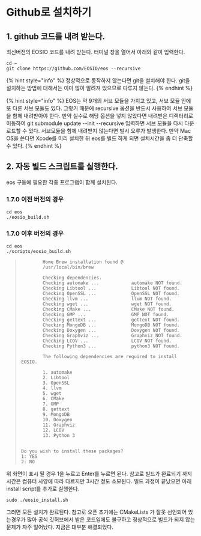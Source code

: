 # Github로 설치하기

## 1. github 코드를 내려 받는다.

최신버전의 EOSIO 코드를 내려 받는다. 터미널 창을 열어서 아래와 같이 입력한다.

```text
cd ~
git clone https://github.com/EOSIO/eos --recursive
```

{% hint style="info" %}
정상적으로 동작하지 않는다면 git을 설치해야 한다. git을 설치하는 방법에 대해서는 이미 많이 알려져 있으므로 다루지 않는다.
{% endhint %}

{% hint style="info" %}
EOS는 약 9개의 서브 모듈을 가지고 있고, 서브 모듈 안에 또 다른 서브 모듈도 있다. 그렇기 때문에 recursive 옵션을 반드시 사용하여 서브 모듈을 함께 내려받아야 한다. 만약 실수로 해당 옵션을 넣지 않았다면 내려받은 디렉터리로 이동하여 git submodule update --init --recursive 입력하면 서브 모듈을 다시 다운로드할 수 있다. 서브모듈을 함께 내려받지 않는다면 빌시 오류가 발생한다. 만약 Mac OS을 쓴다면 Xcode를 미리 설치한 뒤 eos를 빌드 하게 되면 설치시간을 좀 더 단축할 수 있다.
{% endhint %}

## 2. 자동 빌드 스크립트를 실행한다.

eos 구동에 필요한 각종 프로그램이 함께 설치된다.

### 1.7.0 이전 버전의 경우

```text
cd eos
./eosio_build.sh
```

### 1.7.0 이후 버전의 경우

```text
cd eos
./scripts/eosio_build.sh
```

> ```text
>         Home Brew installation found @
>         /usr/local/bin/brew
>
>         Checking dependencies.
>         Checking automake ...            automake NOT found.
>         Checking Libtool ...             Libtool NOT found.
>         Checking OpenSSL ...             OpenSSL NOT found.
>         Checking llvm ...                llvm NOT found.
>         Checking wget ...                wget NOT found.
>         Checking CMake ...               CMake NOT found.
>         Checking GMP ...                 GMP NOT found.
>         Checking gettext ...             gettext NOT found.
>         Checking MongoDB ...             MongoDB NOT found.
>         Checking Doxygen ...             Doxygen NOT found.
>         Checking Graphviz ...            Graphviz NOT found.
>         Checking LCOV ...                LCOV NOT found.
>         Checking Python3 ...             python3 NOT found.
>
>         The following dependencies are required to install EOSIO.
>
>         1. automake
>         2. Libtool
>         3. OpenSSL
>         4. llvm
>         5. wget
>         6. CMake
>         7. GMP
>         8. gettext
>         9. MongoDB
>         10. Doxygen
>         11. Graphviz
>         12. LCOV
>         13. Python 3
>
>
> Do you wish to install these packages?
> 1: YES
> 2: NO
>
> ```

위 화면이 표시 될 경우 1을 누르고 Enter를 누르면 된다. 참고로 빌드가 완료되기 까지 시간은 컴퓨터 사양에 따라 다르지만 3시간 정도 소모된다. 빌드 과정이 끝났으면 아래 install script를 추가로 실행한다.

```text
sudo ./eosio_install.sh
```

그러면 모든 설치가 완료된다. 참고로 오픈 초기에는 CMakeLists 가 잘못 선언되어 있는경우가 많아 공식 깃허브에서 받은 코드임에도 불구하고 정상적으로 빌드가 되지 않는 문제가 자주 일어났다. 지금은 대부분 해결되었다.


